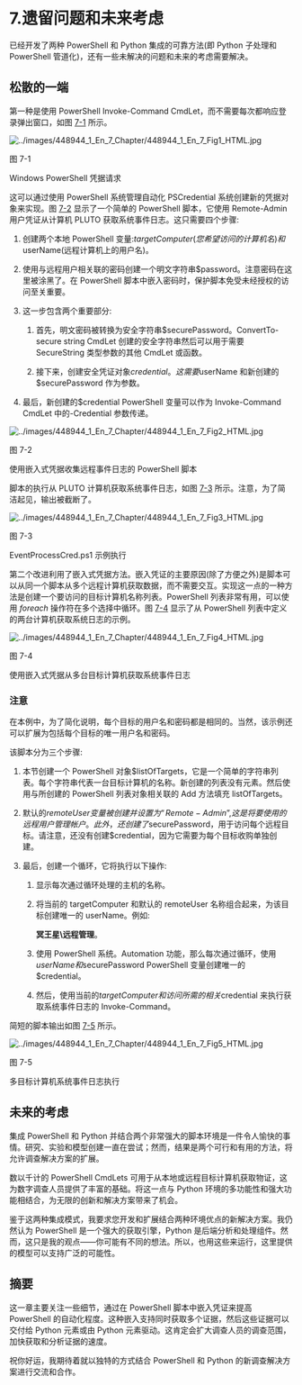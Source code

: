 # 7.遗留问题和未来考虑

已经开发了两种 PowerShell 和 Python 集成的可靠方法(即 Python 子处理和 PowerShell 管道化)，还有一些未解决的问题和未来的考虑需要解决。

## 松散的一端

第一种是使用 PowerShell Invoke-Command CmdLet，而不需要每次都响应登录弹出窗口，如图 [7-1](#Fig1) 所示。

![../images/448944_1_En_7_Chapter/448944_1_En_7_Fig1_HTML.jpg](../images/448944_1_En_7_Chapter/448944_1_En_7_Fig1_HTML.jpg)

图 7-1

Windows PowerShell 凭据请求

这可以通过使用 PowerShell 系统管理自动化 PSCredential 系统创建新的凭据对象来实现。图 [7-2](#Fig2) 显示了一个简单的 PowerShell 脚本，它使用 Remote-Admin 用户凭证从计算机 PLUTO 获取系统事件日志。这只需要四个步骤:

1.  创建两个本地 PowerShell 变量:$targetComputer(您希望访问的计算机名)和$userName(远程计算机上的用户名)。

2.  使用与远程用户相关联的密码创建一个明文字符串$password。注意密码在这里被涂黑了。在 PowerShell 脚本中嵌入密码时，保护脚本免受未经授权的访问至关重要。

3.  这一步包含两个重要部分:
    1.  首先，明文密码被转换为安全字符串$securePassword。ConvertTo-secure string CmdLet 创建的安全字符串然后可以用于需要 SecureString 类型参数的其他 CmdLet 或函数。

    2.  接下来，创建安全凭证对象$credential。这需要$userName 和新创建的$securePassword 作为参数。

4.  最后，新创建的$credential PowerShell 变量可以作为 Invoke-Command CmdLet 中的-Credential 参数传递。

![../images/448944_1_En_7_Chapter/448944_1_En_7_Fig2_HTML.jpg](../images/448944_1_En_7_Chapter/448944_1_En_7_Fig2_HTML.jpg)

图 7-2

使用嵌入式凭据收集远程事件日志的 PowerShell 脚本

脚本的执行从 PLUTO 计算机获取系统事件日志，如图 [7-3](#Fig3) 所示。注意，为了简洁起见，输出被截断了。

![../images/448944_1_En_7_Chapter/448944_1_En_7_Fig3_HTML.jpg](../images/448944_1_En_7_Chapter/448944_1_En_7_Fig3_HTML.jpg)

图 7-3

EventProcessCred.ps1 示例执行

第二个改进利用了嵌入式凭据方法。嵌入凭证的主要原因(除了方便之外)是脚本可以从同一个脚本从多个远程计算机获取数据，而不需要交互。实现这一点的一种方法是创建一个要访问的目标计算机名称列表。PowerShell 列表非常有用，可以使用 *foreach* 操作符在多个选择中循环。图 [7-4](#Fig4) 显示了从 PowerShell 列表中定义的两台计算机获取系统日志的示例。

![../images/448944_1_En_7_Chapter/448944_1_En_7_Fig4_HTML.jpg](../images/448944_1_En_7_Chapter/448944_1_En_7_Fig4_HTML.jpg)

图 7-4

使用嵌入式凭据从多台目标计算机获取系统事件日志

### 注意

在本例中，为了简化说明，每个目标的用户名和密码都是相同的。当然，该示例还可以扩展为包括每个目标的唯一用户名和密码。

该脚本分为三个步骤:

1.  本节创建一个 PowerShell 对象$listOfTargets，它是一个简单的字符串列表。每个字符串代表一台目标计算机的名称。新创建的列表没有元素。然后使用与所创建的 PowerShell 列表对象相关联的 Add 方法填充 listOfTargets。

2.  默认的$remoteUser 变量被创建并设置为“Remote-Admin ”,这是将要使用的远程用户管理帐户。此外，还创建了$securePassword，用于访问每个远程目标。请注意，还没有创建$credential，因为它需要为每个目标收购单独创建。

3.  最后，创建一个循环，它将执行以下操作:
    1.  显示每次通过循环处理的主机的名称。

    2.  将当前的 targetComputer 和默认的 remoteUser 名称组合起来，为该目标创建唯一的 userName。例如:

        **冥王星\远程管理**。

    3.  使用 PowerShell 系统。Automation 功能，那么每次通过循环，使用$userName 和$securePassword PowerShell 变量创建唯一的$credential。

    4.  然后，使用当前的$targetComputer 和访问所需的相关$credential 来执行获取系统事件日志的 Invoke-Command。

简短的脚本输出如图 [7-5](#Fig5) 所示。

![../images/448944_1_En_7_Chapter/448944_1_En_7_Fig5_HTML.jpg](../images/448944_1_En_7_Chapter/448944_1_En_7_Fig5_HTML.jpg)

图 7-5

多目标计算机系统事件日志执行

## 未来的考虑

集成 PowerShell 和 Python 并结合两个非常强大的脚本环境是一件令人愉快的事情。研究、实验和模型创建一直在尝试；然而，结果是两个可行和有用的方法，将允许调查解决方案的扩展。

数以千计的 PowerShell CmdLets 可用于从本地或远程目标计算机获取物证，这为数字调查人员提供了丰富的基础。将这一点与 Python 环境的多功能性和强大功能相结合，为无限的创新和解决方案带来了机会。

鉴于这两种集成模式，我要求您开发和扩展结合两种环境优点的新解决方案。我仍然认为 PowerShell 是一个强大的获取引擎，Python 是后端分析和处理组件。然而，这只是我的观点——你可能有不同的想法。所以，也用这些来运行，这里提供的模型可以支持广泛的可能性。

## 摘要

这一章主要关注一些细节，通过在 PowerShell 脚本中嵌入凭证来提高 PowerShell 的自动化程度。这种嵌入支持同时获取多个证据，然后这些证据可以交付给 Python 元素或由 Python 元素驱动。这肯定会扩大调查人员的调查范围，加快获取和分析证据的速度。

祝你好运，我期待着就以独特的方式结合 PowerShell 和 Python 的新调查解决方案进行交流和合作。